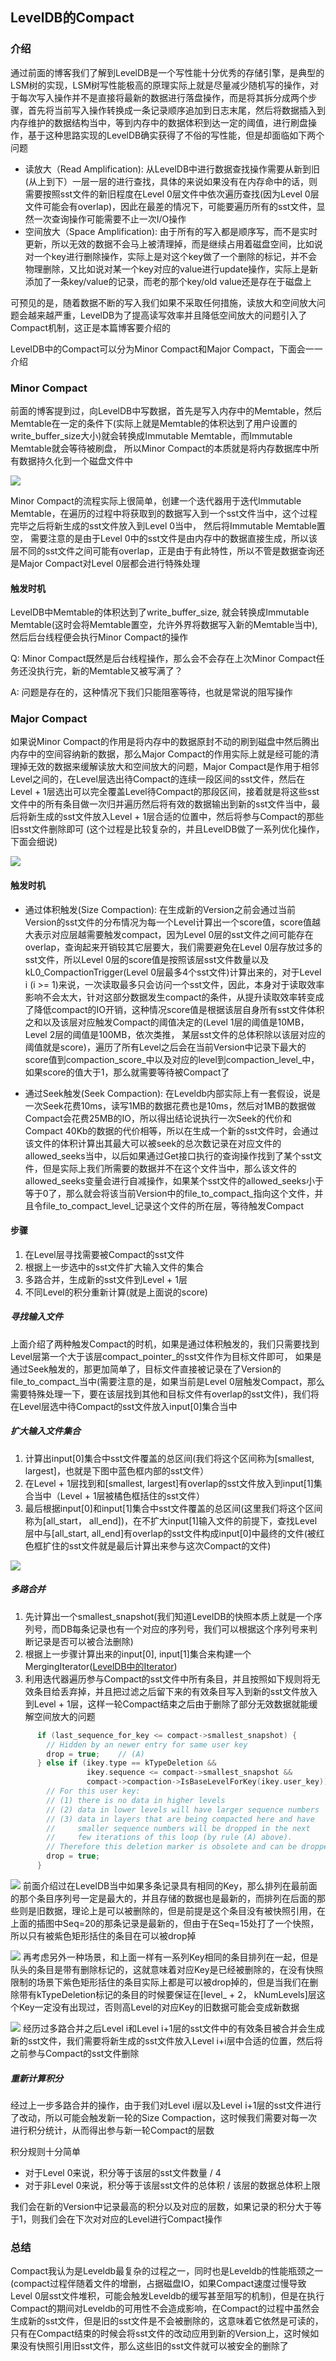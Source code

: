 ## **LevelDB的Compact**

### 介绍  
通过前面的博客我们了解到LevelDB是一个写性能十分优秀的存储引擎，是典型的LSM树的实现，LSM树写性能极高的原理实际上就是尽量减少随机写的操作，对于每次写入操作并不是直接将最新的数据进行落盘操作，而是将其拆分成两个步骤，首先将当前写入操作转换成一条记录顺序追加到日志末尾，然后将数据插入到内存维护的数据结构当中，等到内存中的数据体积到达一定的阈值，进行刷盘操作，基于这种思路实现的LevelDB确实获得了不俗的写性能，但是却面临如下两个问题

* 读放大（Read Amplification): 从LevelDB中进行数据查找操作需要从新到旧(从上到下）一层一层的进行查找，具体的来说如果没有在内存命中的话，则需要按照sst文件的新旧程度在Level 0层文件中依次遍历查找(因为Level 0层文件可能会有overlap)，因此在最差的情况下，可能要遍历所有的sst文件，显然一次查询操作可能需要不止一次I/O操作
* 空间放大（Space Amplification): 由于所有的写入都是顺序写，而不是实时更新，所以无效的数据不会马上被清理掉，而是继续占用着磁盘空间，比如说对一个key进行删除操作，实际上是对这个key做了一个删除的标记，并不会物理删除，又比如说对某一个key对应的value进行update操作，实际上是新添加了一条key/value的记录，而老的那个key/old value还是存在于磁盘上

可预见的是，随着数据不断的写入我们如果不采取任何措施，读放大和空间放大问题会越来越严重，LevelDB为了提高读写效率并且降低空间放大的问题引入了Compact机制，这正是本篇博客要介绍的

LevelDB中的Compact可以分为Minor Compact和Major Compact，下面会一一介绍

### Minor Compact
前面的博客提到过，向LevelDB中写数据，首先是写入内存中的Memtable，然后Memtable在一定的条件下(实际上就是Memtable的体积达到了用户设置的write\_buffer\_size大小)就会转换成Immutable Memtable，而Immutable Memtable就会等待被刷盘， 所以Minor Compact的本质就是将内存数据库中所有数据持久化到一个磁盘文件中

![](https://i.imgur.com/1aZnHwp.png)

Minor Compact的流程实际上很简单，创建一个迭代器用于迭代Immutable Memtable，在遍历的过程中将获取到的数据写入到一个sst文件当中，这个过程完毕之后将新生成的sst文件放入到Level 0当中， 然后将Immutable Memtable置空， 需要注意的是由于Level 0中的sst文件是由内存中的数据直接生成，所以该层不同的sst文件之间可能有overlap，正是由于有此特性，所以不管是数据查询还是Major Compact对Level 0层都会进行特殊处理

#### 触发时机
LevelDB中Memtable的体积达到了write\_buffer\_size, 就会转换成Immutable Memtable(这时会将Memtable置空，允许外界将数据写入新的Memtable当中), 然后后台线程便会执行Minor Compact的操作

Q: Minor Compact既然是后台线程操作，那么会不会存在上次Minor Compact任务还没执行完，新的Memtable又被写满了？

A: 问题是存在的，这种情况下我们只能阻塞等待，也就是常说的阻写操作

### Major Compact
如果说Minor Compact的作用是将内存中的数据原封不动的刷到磁盘中然后腾出内存中的空间容纳新的数据，那么Major Compact的作用实际上就是经可能的清理掉无效的数据来缓解读放大和空间放大的问题，Major Compact是作用于相邻Level之间的，在Level层选出待Compact的连续一段区间的sst文件，然后在Level + 1层选出可以完全覆盖Level待Compact的那段区间，接着就是将这些sst文件中的所有条目做一次归并遍历然后将有效的数据输出到新的sst文件当中，最后将新生成的sst文件放入Level + 1层合适的位置中，然后将参与Compact的那些旧sst文件删除即可 (这个过程是比较复杂的，并且LevelDB做了一系列优化操作， 下面会细说)

![](https://i.imgur.com/Cggny8O.png)


#### 触发时机

* 通过体积触发(Size Compaction): 在生成新的Version之前会通过当前Version的sst文件的分布情况为每一个Level计算出一个score值，score值越大表示对应层越需要触发compact，因为Level 0层的sst文件之间可能存在overlap，查询起来开销较其它层要大，我们需要避免在Level 0层存放过多的sst文件，所以Level 0层的score值是按照该层sst文件数量以及kL0_CompactionTrigger(Level 0层最多4个sst文件)计算出来的，对于Level i (i >= 1)来说，一次读取最多只会访问一个sst文件，因此，本身对于读取效率影响不会太大，针对这部分数据发生compact的条件，从提升读取效率转变成了降低compact的IO开销，这种情况score值是根据该层自身所有sst文件体积之和以及该层对应触发Compact的阈值决定的(Level 1层的阈值是10MB，Level 2层的阈值是100MB，依次类推， 某层sst文件的总体积除以该层对应的阈值就是score)，遍历了所有Level之后会在当前Version中记录下最大的score值到compaction\_score\_中以及对应的level到compaction\_level\_中，如果score的值大于1，那么就需要等待被Compact了

* 通过Seek触发(Seek Compaction): 在Leveldb内部实际上有一套假设，说是一次Seek花费10ms，读写1MB的数据花费也是10ms，然后对1MB的数据做Compact会花费25MB的IO，所以得出结论说执行一次Seek的代价和Compact 40Kb的数据的代价相等，所以在生成一个新的sst文件时，会通过该文件的体积计算出其最大可以被seek的总次数记录在对应文件的allowed\_seeks当中，以后如果通过Get接口执行的查询操作找到了某个sst文件，但是实际上我们所需要的数据并不在这个文件当中，那么该文件的allowed\_seeks变量会进行自减操作，如果某个sst文件的allowed\_seeks小于等于0了，那么就会将该当前Version中的file\_to\_compact\_指向这个文件，并且令file\_to\_compact\_level\_记录这个文件的所在层，等待触发Compact

#### 步骤
1. 在Level层寻找需要被Compact的sst文件
2. 根据上一步选中的sst文件扩大输入文件的集合
3. 多路合并，生成新的sst文件到Level + 1层
4. 不同Level的积分重新计算(就是上面说的score)

##### 寻找输入文件
上面介绍了两种触发Compact的时机，如果是通过体积触发的，我们只需要找到Level层第一个大于该层compact\_pointer\_的sst文件作为目标文件即可， 如果是通过Seek触发的，那更加简单了，目标文件直接被记录在了Version的file\_to\_compact\_当中(需要注意的是，如果当前是Level 0层触发Compact，那么需要特殊处理一下，要在该层找到其他和目标文件有overlap的sst文件)，我们将在Level层选中待Compact的sst文件放入input[0]集合当中

##### 扩大输入文件集合
1. 计算出input[0]集合中sst文件覆盖的总区间(我们将这个区间称为[smallest, largest]，也就是下图中蓝色框内部的sst文件）
2. 在Level + 1层找到和[smallest, largest]有overlap的sst文件放入到input[1]集合当中（Level + 1层被橘色框括住的sst文件）
3. 最后根据input[0]和input[1]集合中sst文件覆盖的总区间(这里我们将这个区间称为[all\_start， all\_end])，在不扩大input[1]输入文件的前提下，查找Level层中与[all\_start, all\_end]有overlap的sst文件构成input[0]中最终的文件(被红色框扩住的sst文件就是最后计算出来参与这次Compact的文件)

![](https://i.imgur.com/IKXKnWi.png)

##### 多路合并
1. 先计算出一个smallest\_snapshot(我们知道LevelDB的快照本质上就是一个序列号，而DB每条记录也有一个对应的序列号，我们可以根据这个序列号来判断记录是否可以被合法删除)
2. 根据上一步骤计算出来的input[0], input[1]集合来构建一个MergingIterator([LevelDB中的Iterator](https://axlgrep.github.io/tech/leveldb-iterator.html))
3. 利用迭代器遍历参与Compact的sst文件中所有条目，并且按照如下规则将无效条目给丢弃掉，并且把过滤之后留下来的有效条目写入到新的sst文件放入到Level + 1层，这样一轮Compact结束之后由于删除了部分无效数据就能缓解空间放大的问题


```cpp
      if (last_sequence_for_key <= compact->smallest_snapshot) {
        // Hidden by an newer entry for same user key
        drop = true;    // (A)
      } else if (ikey.type == kTypeDeletion &&
                 ikey.sequence <= compact->smallest_snapshot &&
                 compact->compaction->IsBaseLevelForKey(ikey.user_key)) {
        // For this user key:
        // (1) there is no data in higher levels
        // (2) data in lower levels will have larger sequence numbers
        // (3) data in layers that are being compacted here and have
        //     smaller sequence numbers will be dropped in the next
        //     few iterations of this loop (by rule (A) above).
        // Therefore this deletion marker is obsolete and can be dropped.
        drop = true;
      }
```
![](https://i.imgur.com/tr1lX6n.png)
前面介绍过在LevelDB当中如果多条记录具有相同的Key，那么排列在最前面的那个条目序列号一定是最大的，并且存储的数据也是最新的，而排列在后面的那些则是旧数据，理论上是可以被删除的，但是前提是这个条目没有被快照引用，在上面的插图中Seq=20的那条记录是最新的，但由于在Seq=15处打了一个快照，所以只有被紫色矩形括住的条目在可以被drop掉

![](https://i.imgur.com/PAkqG0Q.png)
再考虑另外一种场景，和上面一样有一系列Key相同的条目排列在一起，但是队头的条目是带有删除标记的，这就意味着对应Key是已经被删除的，在没有快照限制的场景下紫色矩形括住的条目实际上都是可以被drop掉的，但是当我们在删除带有kTypeDeletion标记的条目的时候要保证在[level_ + 2， kNumLevels]层这个Key一定没有出现过，否则高Level的对应Key的旧数据可能会变成新数据

![](https://i.imgur.com/5hjmHD3.png)
经历过多路合并之后Level i和Level i+1层的sst文件中的有效条目被合并会生成新的sst文件，我们需要将新生成的sst文件放入Level i+i层中合适的位置，然后将之前参与Compact的sst文件删除

##### 重新计算积分
经过上一步多路合并的操作，由于我们对Level i层以及Level i+1层的sst文件进行了改动，所以可能会触发新一轮的Size Compaction，这时候我们需要对每一次进行积分统计，从而得出参与新一轮Compact的层数

积分规则十分简单

* 对于Level 0来说，积分等于该层的sst文件数量 / 4
* 对于非Level 0来说，积分等于该层sst文件的总体积 / 该层的数据总体积上限

我们会在新的Version中记录最高的积分以及对应的层数，如果记录的积分大于等于1，则我们会在下次对对应的Level进行Compact操作

### 总结
Compact我认为是Leveldb最复杂的过程之一，同时也是Leveldb的性能瓶颈之一(compact过程伴随着文件的增删，占据磁盘IO，如果Compact速度过慢导致Level 0层sst文件堆积，可能会触发Leveldb的缓写甚至阻写的机制)，但是在执行Compact的期间对Leveldb的可用性不会造成影响，在Compact的过程中虽然会生成新的sst文件，但是旧的sst文件是不会被删除的，这意味着它依然是可读的，只有在Compact结束的时候会将sst文件的改动应用到新的Version上，这时候如果没有快照引用旧sst文件，那么这些旧的sst文件就可以被安全的删除了
